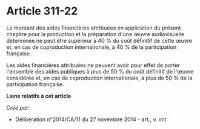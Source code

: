 # Article 311-22

Le montant des aides financières attribuées en application du présent chapitre pour la production et la préparation d'une
œuvre audiovisuelle déterminée ne peut être supérieur à 40 % du coût définitif de cette œuvre et, en cas de coproduction
internationale, à 40 % de la participation française. 

Les aides financières attribuées ne peuvent avoir pour effet de porter l'ensemble des aides publiques à plus de 50 % du coût
définitif de l'œuvre considérée et, en cas de coproduction internationale, à plus de 50 % de la participation française.

**Liens relatifs à cet article**

_Créé par_:

  - Délibération n°2014/CA/11 du 27 novembre 2014 - art., v. init.
